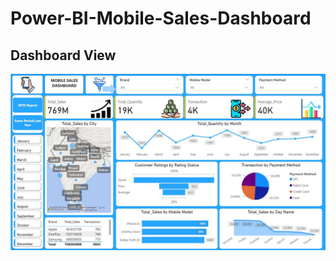# Power-BI-Mobile-Sales-Dashboard

## Dashboard View
![image alt](https://github.com/DilrukshiManjula07/Power-BI-Mobile-Sales-Dashboard/blob/5282e0b53047c07373a04dda3ee973b3791e11df/Dashboard1.jpg)
